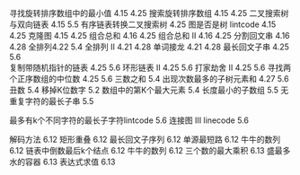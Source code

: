 寻找旋转排序数组中的最小值 4.15 4.25
搜索旋转排序数组 4.15 4.25 
二叉搜索树与双向链表 4.15 5.5
有序链表转换二叉搜索树 4.25
图是否是树 lintcode 4.15 4.25
克隆图 4.15 4.25 
组合总和 4.16 4.25
组合总和 II 4.16 4.25 
分割回文串 4.16 4.28
全排列4.22 5.4
全排列 II 4.21 4.28
单词接龙 4.21 4.28
最长回文子串 4.25 5.6  
复制带随机指针的链表 4.25 5.6
环形链表 II 4.25 5.6
打家劫舍 II 4.25 5.6
寻找两个正序数组的中位数 4.25 5.6
三数之和 5.4
出现次数最多的子树元素和 4.27 5.6
丑数 5.4
移掉K位数字 5.2
数组中的第K个最大元素 5.4
长度最小的子数组 5.5
无重复字符的最长子串 5.5

最多有k个不同字符的最长子字符lintcode 5.6
连接图 III linecode 5.6

 解码方法 6.12
 矩形重叠 6.12
 最长回文子序列 6.12
 单源最短路 6.12
 牛牛的数列 6.12
 链表中倒数最后k个结点 6.12
 牛牛的数列 6.12
 三个数的最大乘积 6.13
 盛最多水的容器 6.13
 表达式求值 6.13
